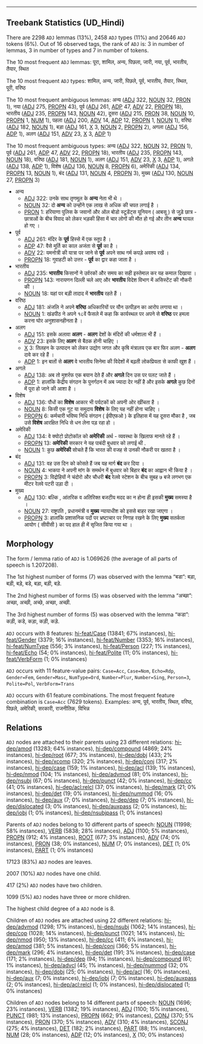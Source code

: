 

--------------------------------------------------------------------------------

## Treebank Statistics (UD_Hindi)

There are 2298 `ADJ` lemmas (13%), 2458 `ADJ` types (11%) and 20646 `ADJ` tokens (6%).
Out of 16 observed tags, the rank of `ADJ` is: 3 in number of lemmas, 3 in number of types and 7 in number of tokens.

The 10 most frequent `ADJ` lemmas: पूरा, शामिल, अन्य, पिछला, जारी, नया, पूर्व, भारतीय, तैयार, स्थित

The 10 most frequent `ADJ` types:  शामिल, अन्य, जारी, पिछले, पूर्व, भारतीय, तैयार, स्थित, पूरी, वरिष्ठ

The 10 most frequent ambiguous lemmas: अन्य ([ADJ]() 322, [NOUN]() 32, [PRON]() 1), नया ([ADJ]() 275, [PROPN]() 43), पूर्व ([ADJ]() 261, [ADP]() 47, [ADV]() 22, [PROPN]() 18), भारतीय ([ADJ]() 235, [PROPN]() 143, [NOUN]() 42), दूसरा ([ADJ]() 215, [PRON]() 38, [NOUN]() 10, [PROPN]() 1, [NUM]() 1), पहला ([ADJ]() 200, [ADV]() 14, [ADP]() 12, [PROPN]() 1, [NOUN]() 1), वरिष्ठ ([ADJ]() 182, [NOUN]() 1), बड़ा ([ADJ]() 161, [X]() 3, [NOUN]() 2, [PROPN]() 2), अगला ([ADJ]() 156, [ADP]() 1), अलग ([ADJ]() 151, [ADV]() 23, [X]() 3, [ADP]() 1)

The 10 most frequent ambiguous types:  अन्य ([ADJ]() 322, [NOUN]() 32, [PRON]() 1), पूर्व ([ADJ]() 261, [ADP]() 47, [ADV]() 22, [PROPN]() 18), भारतीय ([ADJ]() 235, [PROPN]() 143, [NOUN]() 18), वरिष्ठ ([ADJ]() 181, [NOUN]() 1), अलग ([ADJ]() 151, [ADV]() 23, [X]() 3, [ADP]() 1), अगले ([ADJ]() 138, [ADP]() 1), विशेष ([ADJ]() 136, [NOUN]() 8, [PROPN]() 6), अमेरिकी ([ADJ]() 134, [PROPN]() 13, [NOUN]() 1), बंद ([ADJ]() 131, [NOUN]() 4, [PROPN]() 3), मुख्य ([ADJ]() 130, [NOUN]() 27, [PROPN]() 3)


* अन्य
  * [ADJ]() 322: उनके साथ तृणमूल के <b>अन्य</b> नेता भी थे ।
  * [NOUN]() 32: दो <b>अन्य</b> को उन्होंने एक लाख से अधिक की चपत लगाई है ।
  * [PRON]() 1: हरियाणा पुलिस के जवानों और ऑल बोडो स्टूडेंट्स यूनियन ( आबसू ) से जुड़े छात्र - छात्राओं के बीच विवाद को लेकर भड़की हिंसा में चार लोगों की मौत हो गई और तीन <b>अन्य</b> घायल हो गए ।
* पूर्व
  * [ADJ]() 261: मंदिर के <b>पूर्व</b> हिस्‍से में एक स्‍तूप है ।
  * [ADP]() 47: वैसे मूर्ति का काल अजंता से <b>पूर्व</b> का है ।
  * [ADV]() 22: यमनोत्री की यात्रा पर जाने से <b>पूर्व</b> अपने साथ गर्म कपड़े अवश्‍य रखें ।
  * [PROPN]() 18: गुवाहटी को उत्तर - <b>पूर्व</b> का द्वार कहा जाता है ।
* भारतीय
  * [ADJ]() 235: <b>भारतीय</b> किसानों ने उर्वरकों और समय का सही इस्तेमाल कर यह कमाल दिखाया ।
  * [PROPN]() 143: नारायणन दिल्ली चले आए और <b>भारतीय</b> विदेश विभाग में असिस्टेंट की नौकरी की ।
  * [NOUN]() 18: यहां पर बड़ी तादाद में <b>भारतीय</b> रहते हैं ।
* वरिष्ठ
  * [ADJ]() 181: अंजलि ने अपने <b>वरिष्ठ</b> अधिकारियों पर यौन उत्पीड़न का आरोप लगाया था ।
  * [NOUN]() 1: खंडपीठ ने अपने १८वें फैसले में कहा कि कार्यस्थल पर अपने से <b>वरिष्ठ</b> पर हमला करना घोर अनुशासनहीनता है ।
* अलग
  * [ADJ]() 151: इसके अलावा <b>अलग</b> - <b>अलग</b> देशों के मंदिरों की धर्मशाला भी हैं ।
  * [ADV]() 23: इसके लिए <b>अलग</b> से बैठक होनी चाहिए ।
  * [X]() 3: तिलहन के उत्पादन को लेकर उद्योग जगत और कृषि मंत्रालय एक बार फिर अलग - <b>अलग</b> दावे कर रहे हैं ।
  * [ADP]() 1: इन बातों से <b>अलग</b> वे भारतीय सिनेमा की विदेशों में बढ़ती लोकप्रियता से काफी खुश हैं ।
* अगले
  * [ADJ]() 138: अब तो मुशर्रफ एक बयान देते हैं और <b>अगले</b> दिन उस पर पलट जाते हैं ।
  * [ADP]() 1: हालांकि केंद्रीय संगठन के पुनर्गठन में अब ज्यादा देर नहीं है और इसके <b>अगले</b> कुछ दिनों में पूरा हो जाने की आशा है ।
* विशेष
  * [ADJ]() 136: पौधों का <b>विशेष</b> आकार भी पर्यटकों को अपनी ओर खींचता है ।
  * [NOUN]() 8: किसी एक गुट या समुदाय <b>विशेष</b> के लिए यह नहीं होना चाहिए ।
  * [PROPN]() 6: कर्मचारी भविष्य निधि संगठन ( ईपीएफओ ) के इतिहास में यह दूसरा मौका है , जब उसे <b>विशेष</b> आरक्षित निधि से धन लेना पड़ रहा हो ।
* अमेरिकी
  * [ADJ]() 134: वे क्योटो प्रोटोकॉल को <b>अमेरिकी</b> अर्थ - व्यवस्था के खिलाफ मानते रहे हैं ।
  * [PROPN]() 13: <b>अमेरिकी</b> सरकार ने यह पाबंदी बुधवार को लगाई थी .
  * [NOUN]() 1: कुछ <b>अमेरिकी</b> सोचते हैं कि भारत की वजह से उनकी नौकरी पर खतरा है ।
* बंद
  * [ADJ]() 131: वह उस दिन को कोसते हैं जब यह मार्ग <b>बंद</b> कर दिया ।
  * [NOUN]() 4: भाकपा ने अपनी मांग के समर्थन में बुधवार को बिहार <b>बंद</b> का आह्वान भी किया है ।
  * [PROPN]() 3: विद्रोहियों ने चंदोरो और चौधरी <b>बंद</b> रेलवे स्टेशन के बीच सुबह ७ बजे लगभग एक मीटर रेलवे पटरी उड़ा दी ।
* मुख्य
  * [ADJ]() 130: बल्कि , आंतरिक व अतिरिक्त बजटीय मदद का न होना ही इसकी <b>मुख्य</b> समस्या है ।
  * [NOUN]() 27: राष्ट्रपति , प्रधानमंत्री व <b>मुख्य</b> न्यायाधीश को इससे बाहर रखा जाएगा ।
  * [PROPN]() 3: हालांकि प्रशासनिक पदों पर भ्रष्टाचार पर निगाह रखने के लिए <b>मुख्य</b> सतर्कता आयोग ( सीवीसी ) का पद हाल ही में सृजित किया गया था ।

## Morphology

The form / lemma ratio of `ADJ` is 1.069626 (the average of all parts of speech is 1.207208).

The 1st highest number of forms (7) was observed with the lemma “बडा”: बड़ा, बड़ी, बड़े, बडे, बड़ा, बड़ी, बड़े.

The 2nd highest number of forms (5) was observed with the lemma “अच्छा”: अच्छा, अच्छी, अच्छे, अच्‍छा, अच्‍छी.

The 3rd highest number of forms (5) was observed with the lemma “कडा”: कड़ी, कडे, कड़ा, कड़ी, कड़े.

`ADJ` occurs with 8 features: [hi-feat/Case]() (13841; 67% instances), [hi-feat/Gender]() (3379; 16% instances), [hi-feat/Number]() (3353; 16% instances), [hi-feat/NumType]() (556; 3% instances), [hi-feat/Person]() (227; 1% instances), [hi-feat/Echo]() (54; 0% instances), [hi-feat/Polite]() (11; 0% instances), [hi-feat/VerbForm]() (1; 0% instances)

`ADJ` occurs with 11 feature-value pairs: `Case=Acc`, `Case=Nom`, `Echo=Rdp`, `Gender=Fem`, `Gender=Masc`, `NumType=Ord`, `Number=Plur`, `Number=Sing`, `Person=3`, `Polite=Pol`, `VerbForm=Trans`

`ADJ` occurs with 61 feature combinations.
The most frequent feature combination is `Case=Acc` (7629 tokens).
Examples: अन्य, पूर्व, भारतीय, स्थित, वरिष्ठ, पिछले, अमेरिकी, सरकारी, राजनीतिक, विभिन्न


## Relations

`ADJ` nodes are attached to their parents using 23 different relations: [hi-dep/amod]() (13283; 64% instances), [hi-dep/compound]() (4869; 24% instances), [hi-dep/root]() (677; 3% instances), [hi-dep/dobj]() (433; 2% instances), [hi-dep/xcomp]() (320; 2% instances), [hi-dep/conj]() (317; 2% instances), [hi-dep/case]() (159; 1% instances), [hi-dep/acl]() (139; 1% instances), [hi-dep/nmod]() (104; 1% instances), [hi-dep/advmod]() (81; 0% instances), [hi-dep/nsubj]() (67; 0% instances), [hi-dep/punct]() (42; 0% instances), [hi-dep/cc]() (41; 0% instances), [hi-dep/acl:relcl]() (37; 0% instances), [hi-dep/mark]() (21; 0% instances), [hi-dep/det]() (19; 0% instances), [hi-dep/nummod]() (16; 0% instances), [hi-dep/aux]() (7; 0% instances), [hi-dep/dep]() (7; 0% instances), [hi-dep/dislocated]() (3; 0% instances), [hi-dep/auxpass]() (2; 0% instances), [hi-dep/iobj]() (1; 0% instances), [hi-dep/nsubjpass]() (1; 0% instances)

Parents of `ADJ` nodes belong to 10 different parts of speech: [NOUN]() (11998; 58% instances), [VERB]() (5838; 28% instances), [ADJ]() (1100; 5% instances), [PROPN]() (912; 4% instances), [ROOT]() (677; 3% instances), [ADV]() (74; 0% instances), [PRON]() (38; 0% instances), [NUM]() (7; 0% instances), [DET]() (1; 0% instances), [PART]() (1; 0% instances)

17123 (83%) `ADJ` nodes are leaves.

2007 (10%) `ADJ` nodes have one child.

417 (2%) `ADJ` nodes have two children.

1099 (5%) `ADJ` nodes have three or more children.

The highest child degree of a `ADJ` node is 8.

Children of `ADJ` nodes are attached using 22 different relations: [hi-dep/advmod]() (1298; 17% instances), [hi-dep/nsubj]() (1062; 14% instances), [hi-dep/cop]() (1028; 14% instances), [hi-dep/punct]() (1021; 14% instances), [hi-dep/nmod]() (950; 13% instances), [hi-dep/cc]() (411; 6% instances), [hi-dep/amod]() (381; 5% instances), [hi-dep/conj]() (366; 5% instances), [hi-dep/mark]() (296; 4% instances), [hi-dep/det]() (191; 3% instances), [hi-dep/case]() (171; 2% instances), [hi-dep/dep]() (94; 1% instances), [hi-dep/compound]() (61; 1% instances), [hi-dep/advcl]() (45; 1% instances), [hi-dep/nummod]() (32; 0% instances), [hi-dep/dobj]() (25; 0% instances), [hi-dep/acl]() (16; 0% instances), [hi-dep/aux]() (7; 0% instances), [hi-dep/iobj]() (7; 0% instances), [hi-dep/auxpass]() (2; 0% instances), [hi-dep/acl:relcl]() (1; 0% instances), [hi-dep/dislocated]() (1; 0% instances)

Children of `ADJ` nodes belong to 14 different parts of speech: [NOUN]() (1696; 23% instances), [VERB]() (1382; 19% instances), [ADJ]() (1100; 15% instances), [PUNCT]() (981; 13% instances), [PROPN]() (662; 9% instances), [CONJ]() (370; 5% instances), [PRON]() (370; 5% instances), [ADV]() (310; 4% instances), [SCONJ]() (275; 4% instances), [DET]() (182; 2% instances), [PART]() (88; 1% instances), [NUM]() (28; 0% instances), [ADP]() (12; 0% instances), [X]() (10; 0% instances)

